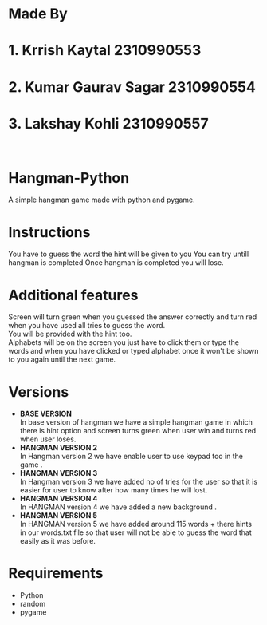 # Made By 
# 1. Krrish Kaytal 2310990553
# 2. Kumar Gaurav Sagar 2310990554
# 3. Lakshay Kohli 2310990557
</br>

# Hangman-Python
A simple hangman game made with python and pygame.

# Instructions
You have to guess the word the hint will be given to you 
You can try untill hangman is completed
Once hangman is completed you will lose.

# Additional features
Screen will turn green when you guessed the answer correctly 
and turn red when you have used all tries to guess the word.<br>
You will be provided with the hint too.<br>
Alphabets will be on the screen you just have to click them or type the words 
and when you have clicked or typed alphabet once it won't be shown to you again until the next game.

# Versions
<ul>
<li> <b>BASE VERSION </b></li>
In base version of hangman we have a simple hangman game in which there is hint option and screen turns green when user win and turns red when user loses. <br>
<li><b> HANGMAN VERSION 2 </b></li>
In Hangman version 2 we have enable user to use keypad too in the game . <br>
<li> <b> HANGMAN VERSION 3 </b> </li>
In Hangman version 3 we have added no of tries for the user so that it is easier for user to know after how many times he will lost. <br>
<li><b>HANGMAN VERSION 4 </b></li>
In HANGMAN version 4 we have added a new background .<br>
<li><b>HANGMAN VERSION 5 </b></li>
In HANGMAN version 5 we have added around 115 words + there hints in our words.txt file so that user will not be able to guess the word that easily as it was before.<br>
</ul>






# Requirements
- Python 
- random
- pygame


